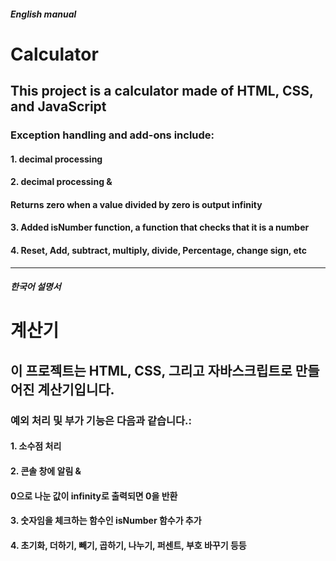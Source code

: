 ##### English manual
# Calculator

## This project is a calculator made of HTML, CSS, and JavaScript

### Exception handling and add-ons include:
#### 1. decimal processing
#### 2. decimal processing &
####    Returns zero when a value divided by zero is output infinity
#### 3. Added isNumber function, a function that checks that it is a number
#### 4. Reset, Add, subtract, multiply, divide, Percentage, change sign, etc

------------
##### 한국어 설명서
# 계산기

## 이 프로젝트는 HTML, CSS, 그리고 자바스크립트로 만들어진 계산기입니다.

### 예외 처리 및 부가 기능은 다음과 같습니다.:
#### 1. 소수점 처리
#### 2. 콘솔 창에 알림 &
####    0으로 나눈 값이 infinity로 출력되면 0을 반환
#### 3. 숫자임을 체크하는 함수인 isNumber 함수가 추가
#### 4. 초기화, 더하기, 빼기, 곱하기, 나누기, 퍼센트, 부호 바꾸기 등등 
